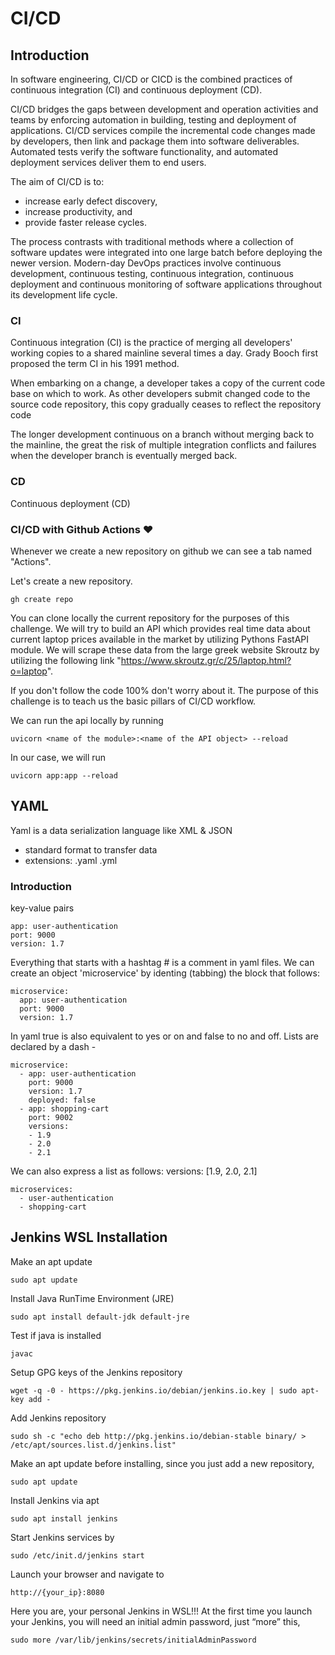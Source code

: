 # CI/CD

## Introduction

In software engineering, CI/CD or CICD is the combined practices of continuous integration (CI) and continuous deployment (CD).

CI/CD bridges the gaps between development and operation activities and teams by enforcing automation in building, testing and deployment of applications. CI/CD services compile the incremental code changes made by developers, then link and package them into software deliverables. Automated tests verify the software functionality, and automated deployment services deliver them to end users.

The aim of CI/CD is to:
- increase early defect discovery,
- increase productivity, and
- provide faster release cycles.

The process contrasts with traditional methods where a collection of software updates were integrated into one large batch before deploying the newer version. Modern-day DevOps practices involve continuous development, continuous testing, continuous integration, continuous deployment and continuous monitoring of software applications throughout its development life cycle.

### CI

Continuous integration (CI) is the practice of merging all developers' working copies to a shared mainline several times a day. Grady Booch first proposed the term CI in his 1991 method.

When embarking on a change, a developer takes a copy of the current code base on which to work. As other developers submit changed code to the source code repository, this copy gradually ceases to reflect the repository code

The longer development continuous on a branch without merging back to the mainline, the great the risk of multiple integration conflicts and failures when the developer branch is eventually merged back.


### CD

Continuous deployment (CD)


### CI/CD with Github Actions ❤️


Whenever we create a new repository on github we can see a tab named "Actions".

Let's create a new repository.

```
gh create repo
```

You can clone locally the current repository for the purposes of this challenge. We will try to build an API which provides real time data about current laptop prices available in the market by utilizing Pythons FastAPI module. We will scrape these data from the large greek website Skroutz by utilizing the following link "https://www.skroutz.gr/c/25/laptop.html?o=laptop".

If you don't follow the code 100% don't worry about it. The purpose of this challenge is to teach us the basic pillars of CI/CD workflow.

We can run the api locally by running
```
uvicorn <name of the module>:<name of the API object> --reload
```

In our case, we will run
```
uvicorn app:app --reload
```


## YAML

Yaml is a data serialization language like XML & JSON

- standard format to transfer data
- extensions: .yaml .yml

### Introduction


key-value pairs

```
app: user-authentication
port: 9000
version: 1.7
```

Everything that starts with a hashtag # is a comment in yaml files.
We can create an object 'microservice' by identing (tabbing) the block that follows:

```
microservice:
  app: user-authentication
  port: 9000
  version: 1.7
```

In yaml true is also equivalent to yes or on and false to no and off.
Lists are declared by a dash -

```
microservice:
  - app: user-authentication
    port: 9000
    version: 1.7
    deployed: false
  - app: shopping-cart
    port: 9002
    versions:
    - 1.9
    - 2.0
    - 2.1
```

We can also express a list as follows: versions: [1.9, 2.0, 2.1]

```
microservices:
  - user-authentication
  - shopping-cart
```






## Jenkins WSL Installation

Make an apt update
```
sudo apt update
```

Install Java RunTime Environment (JRE)

```
sudo apt install default-jdk default-jre
```

Test if java is installed

```
javac
```

Setup GPG keys of the Jenkins repository

```
wget -q -0 - https://pkg.jenkins.io/debian/jenkins.io.key | sudo apt-key add -
```

Add Jenkins repository

```
sudo sh -c "echo deb http://pkg.jenkins.io/debian-stable binary/ > /etc/apt/sources.list.d/jenkins.list"
```

Make an apt update before installing, since you just add a new repository,

```
sudo apt update
```

Install Jenkins via apt

```
sudo apt install jenkins
```

Start Jenkins services by

```
sudo /etc/init.d/jenkins start
```

Launch your browser and navigate to

```
http://{your_ip}:8080
```

Here you are, your personal Jenkins in WSL!!! At the first time you launch your Jenkins, you will need an initial admin password, just “more” this,

```
sudo more /var/lib/jenkins/secrets/initialAdminPassword
```

